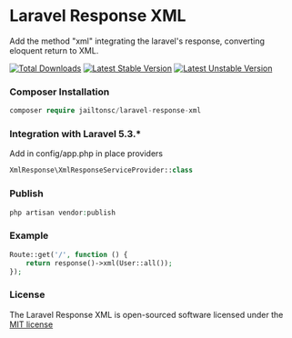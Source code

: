 # Laravel Response XML
Add the  method "xml" integrating the laravel's response, converting eloquent return to XML.

[![Total Downloads](https://poser.pugx.org/jailtonsc/laravel-response-xml/d/total.svg)](https://packagist.org/packages/jailtonsc/laravel-response-xml)
[![Latest Stable Version](https://poser.pugx.org/jailtonsc/laravel-response-xml/v/stable.svg)](https://packagist.org/packages/jailtonsc/laravel-response-xml)
[![Latest Unstable Version](https://poser.pugx.org/jailtonsc/laravel-response-xml/v/unstable.svg)](https://packagist.org/packages/jailtonsc/laravel-response-xml)

### Composer Installation

```php
composer require jailtonsc/laravel-response-xml
```

### Integration with Laravel 5.3.*

Add in config/app.php in place providers

```php
XmlResponse\XmlResponseServiceProvider::class
```

### Publish

```php
php artisan vendor:publish
```

### Example
```php
Route::get('/', function () {
    return response()->xml(User::all());
});
```

### License

The Laravel Response XML is open-sourced software licensed under the [MIT license](http://opensource.org/licenses/MIT)
